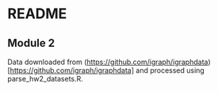# README

## Module 2

Data downloaded from (https://github.com/igraph/igraphdata)[https://github.com/igraph/igraphdata] and processed using parse_hw2_datasets.R.
